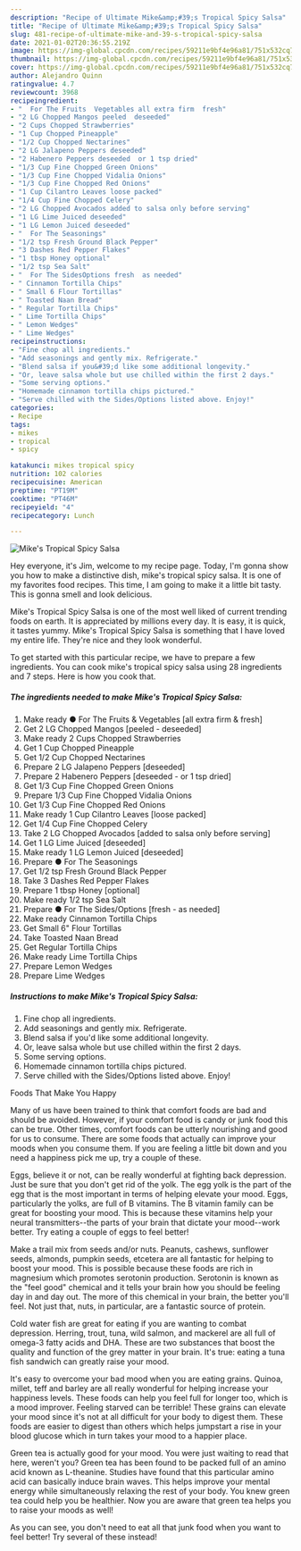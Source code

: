 ```yaml
---
description: "Recipe of Ultimate Mike&amp;#39;s Tropical Spicy Salsa"
title: "Recipe of Ultimate Mike&amp;#39;s Tropical Spicy Salsa"
slug: 481-recipe-of-ultimate-mike-and-39-s-tropical-spicy-salsa
date: 2021-01-02T20:36:55.219Z
image: https://img-global.cpcdn.com/recipes/59211e9bf4e96a81/751x532cq70/mikes-tropical-spicy-salsa-recipe-main-photo.jpg
thumbnail: https://img-global.cpcdn.com/recipes/59211e9bf4e96a81/751x532cq70/mikes-tropical-spicy-salsa-recipe-main-photo.jpg
cover: https://img-global.cpcdn.com/recipes/59211e9bf4e96a81/751x532cq70/mikes-tropical-spicy-salsa-recipe-main-photo.jpg
author: Alejandro Quinn
ratingvalue: 4.7
reviewcount: 3968
recipeingredient:
- "  For The Fruits  Vegetables all extra firm  fresh"
- "2 LG Chopped Mangos peeled  deseeded"
- "2 Cups Chopped Strawberries"
- "1 Cup Chopped Pineapple"
- "1/2 Cup Chopped Nectarines"
- "2 LG Jalapeno Peppers deseeded"
- "2 Habenero Peppers deseeded  or 1 tsp dried"
- "1/3 Cup Fine Chopped Green Onions"
- "1/3 Cup Fine Chopped Vidalia Onions"
- "1/3 Cup Fine Chopped Red Onions"
- "1 Cup Cilantro Leaves loose packed"
- "1/4 Cup Fine Chopped Celery"
- "2 LG Chopped Avocados added to salsa only before serving"
- "1 LG Lime Juiced deseeded"
- "1 LG Lemon Juiced deseeded"
- "  For The Seasonings"
- "1/2 tsp Fresh Ground Black Pepper"
- "3 Dashes Red Pepper Flakes"
- "1 tbsp Honey optional"
- "1/2 tsp Sea Salt"
- "  For The SidesOptions fresh  as needed"
- " Cinnamon Tortilla Chips"
- " Small 6 Flour Tortillas"
- " Toasted Naan Bread"
- " Regular Tortilla Chips"
- " Lime Tortilla Chips"
- " Lemon Wedges"
- " Lime Wedges"
recipeinstructions:
- "Fine chop all ingredients."
- "Add seasonings and gently mix. Refrigerate."
- "Blend salsa if you&#39;d like some additional longevity."
- "Or, leave salsa whole but use chilled within the first 2 days."
- "Some serving options."
- "Homemade cinnamon tortilla chips pictured."
- "Serve chilled with the Sides/Options listed above. Enjoy!"
categories:
- Recipe
tags:
- mikes
- tropical
- spicy

katakunci: mikes tropical spicy 
nutrition: 102 calories
recipecuisine: American
preptime: "PT19M"
cooktime: "PT46M"
recipeyield: "4"
recipecategory: Lunch

---
```



![Mike&#39;s Tropical Spicy Salsa](https://img-global.cpcdn.com/recipes/59211e9bf4e96a81/751x532cq70/mikes-tropical-spicy-salsa-recipe-main-photo.jpg)

Hey everyone, it's Jim, welcome to my recipe page. Today, I'm gonna show you how to make a distinctive dish, mike&#39;s tropical spicy salsa. It is one of my favorites food recipes. This time, I am going to make it a little bit tasty. This is gonna smell and look delicious.



Mike&#39;s Tropical Spicy Salsa is one of the most well liked of current trending foods on earth. It is appreciated by millions every day. It is easy, it is quick, it tastes yummy. Mike&#39;s Tropical Spicy Salsa is something that I have loved my entire life. They're nice and they look wonderful.


To get started with this particular recipe, we have to prepare a few ingredients. You can cook mike&#39;s tropical spicy salsa using 28 ingredients and 7 steps. Here is how you cook that.

<!--inarticleads1-->

##### The ingredients needed to make Mike&#39;s Tropical Spicy Salsa:

1. Make ready  ● For The Fruits &amp; Vegetables [all extra firm &amp; fresh]
1. Get 2 LG Chopped Mangos [peeled - deseeded]
1. Make ready 2 Cups Chopped Strawberries
1. Get 1 Cup Chopped Pineapple
1. Get 1/2 Cup Chopped Nectarines
1. Prepare 2 LG Jalapeno Peppers [deseeded]
1. Prepare 2 Habenero Peppers [deseeded - or 1 tsp dried]
1. Get 1/3 Cup Fine Chopped Green Onions
1. Prepare 1/3 Cup Fine Chopped Vidalia Onions
1. Get 1/3 Cup Fine Chopped Red Onions
1. Make ready 1 Cup Cilantro Leaves [loose packed]
1. Get 1/4 Cup Fine Chopped Celery
1. Take 2 LG Chopped Avocados [added to salsa only before serving]
1. Get 1 LG Lime Juiced [deseeded]
1. Make ready 1 LG Lemon Juiced [deseeded]
1. Prepare  ● For The Seasonings
1. Get 1/2 tsp Fresh Ground Black Pepper
1. Take 3 Dashes Red Pepper Flakes
1. Prepare 1 tbsp Honey [optional]
1. Make ready 1/2 tsp Sea Salt
1. Prepare  ● For The Sides/Options [fresh - as needed]
1. Make ready  Cinnamon Tortilla Chips
1. Get  Small 6&#34; Flour Tortillas
1. Take  Toasted Naan Bread
1. Get  Regular Tortilla Chips
1. Make ready  Lime Tortilla Chips
1. Prepare  Lemon Wedges
1. Prepare  Lime Wedges




<!--inarticleads2-->

##### Instructions to make Mike&#39;s Tropical Spicy Salsa:

1. Fine chop all ingredients.
1. Add seasonings and gently mix. Refrigerate.
1. Blend salsa if you&#39;d like some additional longevity.
1. Or, leave salsa whole but use chilled within the first 2 days.
1. Some serving options.
1. Homemade cinnamon tortilla chips pictured.
1. Serve chilled with the Sides/Options listed above. Enjoy!




Foods That Make You Happy


Many of us have been trained to think that comfort foods are bad and should be avoided. However, if your comfort food is candy or junk food this can be true. Other times, comfort foods can be utterly nourishing and good for us to consume. There are some foods that actually can improve your moods when you consume them. If you are feeling a little bit down and you need a happiness pick me up, try a couple of these.

Eggs, believe it or not, can be really wonderful at fighting back depression. Just be sure that you don't get rid of the yolk. The egg yolk is the part of the egg that is the most important in terms of helping elevate your mood. Eggs, particularly the yolks, are full of B vitamins. The B vitamin family can be great for boosting your mood. This is because these vitamins help your neural transmitters--the parts of your brain that dictate your mood--work better. Try eating a couple of eggs to feel better!

Make a trail mix from seeds and/or nuts. Peanuts, cashews, sunflower seeds, almonds, pumpkin seeds, etcetera are all fantastic for helping to boost your mood. This is possible because these foods are rich in magnesium which promotes serotonin production. Serotonin is known as the "feel good" chemical and it tells your brain how you should be feeling day in and day out. The more of this chemical in your brain, the better you'll feel. Not just that, nuts, in particular, are a fantastic source of protein.

Cold water fish are great for eating if you are wanting to combat depression. Herring, trout, tuna, wild salmon, and mackerel are all full of omega-3 fatty acids and DHA. These are two substances that boost the quality and function of the grey matter in your brain. It's true: eating a tuna fish sandwich can greatly raise your mood. 

It's easy to overcome your bad mood when you are eating grains. Quinoa, millet, teff and barley are all really wonderful for helping increase your happiness levels. These foods can help you feel full for longer too, which is a mood improver. Feeling starved can be terrible! These grains can elevate your mood since it's not at all difficult for your body to digest them. These foods are easier to digest than others which helps jumpstart a rise in your blood glucose which in turn takes your mood to a happier place.

Green tea is actually good for your mood. You were just waiting to read that here, weren't you? Green tea has been found to be packed full of an amino acid known as L-theanine. Studies have found that this particular amino acid can basically induce brain waves. This helps improve your mental energy while simultaneously relaxing the rest of your body. You knew green tea could help you be healthier. Now you are aware that green tea helps you to raise your moods as well!

As you can see, you don't need to eat all that junk food when you want to feel better! Try several of these instead!


